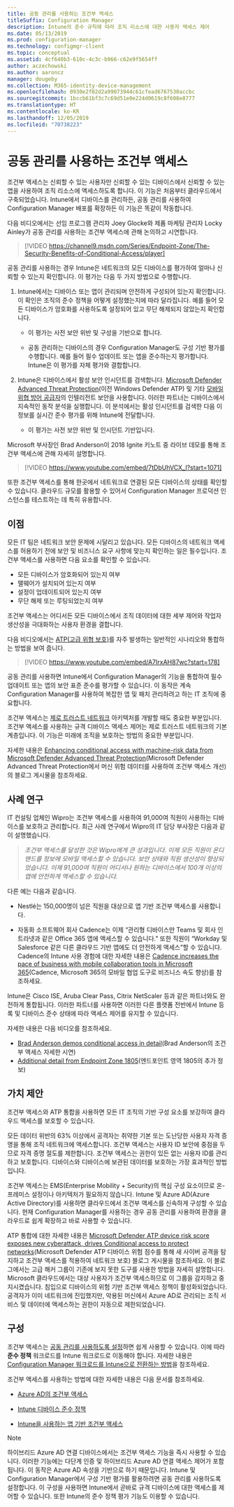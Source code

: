 ```yaml
---
title: 공동 관리를 사용하는 조건부 액세스
titleSuffix: Configuration Manager
description: Intune의 준수 규칙에 따라 조직 리소스에 대한 사용자 액세스 제어
ms.date: 05/13/2019
ms.prod: configuration-manager
ms.technology: configmgr-client
ms.topic: conceptual
ms.assetid: 4cf640b3-610c-4c3c-b966-c62e9f5654ff
author: aczechowski
ms.author: aaroncz
manager: dougeby
ms.collection: M365-identity-device-management
ms.openlocfilehash: 0930e2f02d2a99073944c61cfead6767530accbc
ms.sourcegitcommit: 1bccb61bf3c7c69d51e0e224d0619c8f608e8777
ms.translationtype: HT
ms.contentlocale: ko-KR
ms.lasthandoff: 12/05/2019
ms.locfileid: "70738223"
---
```

# <a name="conditional-access-with-co-management"></a>공동 관리를 사용하는 조건부 액세스

조건부 액세스는 신뢰할 수 있는 사용자만 신뢰할 수 있는 디바이스에서 신뢰할 수 있는 앱을 사용하여 조직 리소스에 액세스하도록 합니다. 이 기능은 처음부터 클라우드에서 구축되었습니다. Intune에서 디바이스를 관리하든, 공동 관리를 사용하여 Configuration Manager 배포를 확장하든 이 기능은 똑같이 작동합니다.

다음 비디오에서는 선임 프로그램 관리자 Joey Glocke와 제품 마케팅 관리자 Locky Ainley가 공동 관리를 사용하는 조건부 액세스에 관해 논의하고 시연합니다.

> [!VIDEO https://channel9.msdn.com/Series/Endpoint-Zone/The-Security-Benefits-of-Conditional-Access/player]

공동 관리를 사용하는 경우 Intune은 네트워크의 모든 디바이스를 평가하여 얼마나 신뢰할 수 있는지 확인합니다. 이 평가는 다음 두 가지 방법으로 수행합니다.

1. Intune에서는 디바이스 또는 앱이 관리되며 안전하게 구성되어 있는지 확인합니다. 이 확인은 조직의 준수 정책을 어떻게 설정했는지에 따라 달라집니다. 예를 들어 모든 디바이스가 암호화를 사용하도록 설정되어 있고 무단 해제되지 않았는지 확인합니다.  

    - 이 평가는 사전 보안 위반 및 구성을 기반으로 합니다.  

    - 공동 관리하는 디바이스의 경우 Configuration Manager도 구성 기반 평가를 수행합니다. 예를 들어 필수 업데이트 또는 앱을 준수하는지 평가합니다. Intune은 이 평가를 자체 평가와 결합합니다.  

2. Intune은 디바이스에서 활성 보안 인시던트를 검색합니다. [Microsoft Defender Advanced Threat Protection](/windows/security/threat-protection/microsoft-defender-atp/microsoft-defender-advanced-threat-protection)(이전 Windows Defender ATP) 및 기타 [모바일 위협 방어 공급자](https://www.lookout.com/about/partners/microsoft)의 인텔리전트 보안을 사용합니다. 이러한 파트너는 디바이스에서 지속적인 동작 분석을 실행합니다. 이 분석에서는 활성 인시던트를 검색한 다음 이 정보를 실시간 준수 평가를 위해 Intune에 전달합니다.  

    - 이 평가는 사전 보안 위반 및 인시던트 기반입니다.  

Microsoft 부사장인 Brad Anderson이 2018 Ignite 키노트 중 라이브 데모를 통해 조건부 액세스에 관해 자세히 설명합니다. 

> [!VIDEO https://www.youtube.com/embed/7tDbUhVCX_I?start=1071]

또한 조건부 액세스를 통해 한곳에서 네트워크로 연결된 모든 디바이스의 상태를 확인할 수 있습니다. 클라우드 규모를 활용할 수 있어서 Configuration Manager 프로덕션 인스턴스를 테스트하는 데 특히 유용합니다.


## <a name="benefits"></a>이점

모든 IT 팀은 네트워크 보안 문제에 시달리고 있습니다. 모든 디바이스의 네트워크 액세스를 허용하기 전에 보안 및 비즈니스 요구 사항에 맞는지 확인하는 일은 필수입니다. 조건부 액세스를 사용하면 다음 요소를 확인할 수 있습니다. 
- 모든 디바이스가 암호화되어 있는지 여부  
- 맬웨어가 설치되어 있는지 여부  
- 설정이 업데이트되어 있는지 여부  
- 무단 해제 또는 루팅되었는지 여부  

조건부 액세스는 어디서든 모든 디바이스에서 조직 데이터에 대한 세부 제어와 작업자 생산성을 극대화하는 사용자 환경을 결합니다.

다음 비디오에서는 [ATP(고급 위협 보호)](https://www.microsoft.com/windowsforbusiness/windows-atp)를 자주 발생하는 일반적인 시나리오와 통합하는 방법을 보여 줍니다.

> [!VIDEO https://www.youtube.com/embed/A7IrxAH87wc?start=178]

공동 관리를 사용하면 Intune에서 Configuration Manager의 기능을 통합하여 필수 업데이트 또는 앱의 보안 표준 준수를 평가할 수 있습니다. 이 동작은 계속 Configuration Manager를 사용하여 복잡한 앱 및 패치 관리하려고 하는 IT 조직에 중요합니다.

조건부 액세스는 [제로 트러스트 네트워크](https://cloudblogs.microsoft.com/microsoftsecure/2018/06/14/building-zero-trust-networks-with-microsoft-365/) 아키텍처를 개발할 때도 중요한 부분입니다. 조건부 액세스를 사용하는 규격 디바이스 액세스 제어는 제로 트러스트 네트워크의 기본 계층입니다. 이 기능은 미래에 조직을 보호하는 방법의 중요한 부분입니다.

자세한 내용은 [Enhancing conditional access with machine-risk data from Microsoft Defender Advanced Threat Protection](https://techcommunity.microsoft.com/t5/Enterprise-Mobility-Security/Enhancing-conditional-access-with-machine-risk-data-from-Windows/ba-p/250559)(Microsoft Defender Advanced Threat Protection에서 머신 위험 데이터를 사용하여 조건부 액세스 개선)의 블로그 게시물을 참조하세요.



## <a name="case-studies"></a>사례 연구

IT 컨설팅 업체인 Wipro는 조건부 액세스를 사용하여 91,000여 직원이 사용하는 디바이스를 보호하고 관리합니다. 최근 사례 연구에서 Wipro의 IT 담당 부사장은 다음과 같이 설명했습니다.

> *조건부 액세스를 달성한 것은 Wipro에게 큰 성과입니다. 이제 모든 직원이 온디맨드를 정보에 모바일 액세스할 수 있습니다.* 
> *보안 상태와 직원 생산성이 향상되었습니다. 이제 91,000여 직원이 어디서나 원하는 디바이스에서 100개 이상의 앱에 안전하게 액세스할 수 있습니다.*

<!-- waiting for the case study to be public
For more information, see [Wipro drives mobile productivity with Microsoft cloud security tools to improve customer engagements](https://customers.microsoft.com/story/446f72f9-2f50-4697-b688-6d279786e010)
-->

다른 예는 다음과 같습니다. 

- Nestlé는 150,000명이 넘은 직원을 대상으로 앱 기반 조건부 액세스를 사용합니다.  

- 자동화 소프트웨어 회사 Cadence는 이제 “관리형 디바이스만 Teams 및 회사 인트라넷과 같은 Office 365 앱에 액세스할 수 있습니다." 또한 직원이 “Workday 및 Salesforce 같은 다른 클라우드 기반 앱에도 더 안전하게 액세스”할 수 있습니다. Cadence의 Intune 사용 경험에 대한 자세한 내용은 [Cadence increases the pace of business with mobile collaboration tools in Microsoft 365](https://customers.microsoft.com/story/cadence-partner-professional-services-microsoft-365)(Cadence, Microsoft 365의 모바일 협업 도구로 비즈니스 속도 향상)를 참조하세요.

Intune은 Cisco ISE, Aruba Clear Pass, Citrix NetScaler 등과 같은 파트너와도 완전하게 통합됩니다. 이러한 파트너를 사용하면 이러한 다른 플랫폼 전반에서 Intune 등록 및 디바이스 준수 상태에 따라 액세스 제어를 유지할 수 있습니다.

자세한 내용은 다음 비디오를 참조하세요.
- [Brad Anderson demos conditional access in detail](https://youtu.be/8321obNofgM?t=547)(Brad Anderson의 조건부 액세스 자세한 시연)  
- [Additional detail from Endpoint Zone 1805](https://youtu.be/f-ILlEuBFZg?t=196)(엔드포인트 영역 1805의 추가 정보)  


## <a name="value-proposition"></a>가치 제안

조건부 액세스와 ATP 통합을 사용하면 모든 IT 조직의 기반 구성 요소를 보강하여 클라우드 액세스를 보호할 수 있습니다.

모든 데이터 위반의 63% 이상에서 공격자는 취약한 기본 또는 도난당한 사용자 자격 증명을 통해 조직 네트워크에 액세스합니다. 조건부 액세스는 사용자 ID 보안에 중점을 두므로 자격 증명 절도를 제한합니다. 조건부 액세스는 권한이 있든 없는 사용자 ID를 관리하고 보호합니다. 디바이스와 디바이스에 보관된 데이터를 보호하는 가장 효과적인 방법입니다.

조건부 액세스는 EMS(Enterprise Mobility + Security)의 핵심 구성 요소이므로 온-프레미스 설정이나 아키텍처가 필요하지 않습니다. Intune 및 Azure AD(Azure Active Directory)를 사용하면 클라우드에서 조건부 액세스를 신속하게 구성할 수 있습니다. 현재 Configuration Manager를 사용하는 경우 공동 관리를 사용하여 환경을 클라우드로 쉽게 확장하고 바로 사용할 수 있습니다.

ATP 통합에 대한 자세한 내용은 [Microsoft Defender ATP device risk score exposes new cyberattack, drives Conditional access to protect networks](https://cloudblogs.microsoft.com/microsoftsecure/2018/11/28/windows-defender-atp-device-risk-score-exposes-new-cyberattack-drives-conditional-access-to-protect-networks/)(Microsoft Defender ATP 디바이스 위험 점수를 통해 새 사이버 공격을 탐지하고 조건부 액세스를 적용하여 네트워크 보호) 블로그 게시물을 참조하세요. 이 블로그에서는 고급 해커 그룹이 기존에 보지 못한 도구를 사용한 방법을 자세히 설명합니다. Microsoft 클라우드에서는 대상 사용자가 조건부 액세스하므로 이 그룹을 감지하고 중지시켰습니다. 침입으로 디바이스의 위험 기반 조건부 액세스 정책이 활성화되었습니다. 공격자가 이미 네트워크에 진입했지만, 악용된 머신에서 Azure AD로 관리되는 조직 서비스 및 데이터에 액세스하는 권한이 자동으로 제한되었습니다.



## <a name="configure"></a>구성

조건부 액세스는 [공동 관리를 사용하도록 설정](/sccm/comanage/how-to-enable)하면 쉽게 사용할 수 있습니다. 이에 따라 **준수 정책** 워크로드를 Intune 워크로드로 이동해야 합니다. 자세한 내용은 [Configuration Manager 워크로드를 Intune으로 전환하는 방법](/sccm/comanage/how-to-switch-workloads)을 참조하세요. 

조건부 액세스를 사용하는 방법에 대한 자세한 내용은 다음 문서를 참조하세요. 

- [Azure AD의 조건부 액세스](https://docs.microsoft.com/azure/active-directory/active-directory-conditional-access-azure-portal)  

- [Intune 디바이스 준수 정책](https://docs.microsoft.com/intune/device-compliance)  

- [Intune을 사용하는 앱 기반 조건부 액세스](https://docs.microsoft.com/intune/app-based-conditional-access-intune)  

> [!Note]  
> 하이브리드 Azure AD 연결 디바이스에서는 조건부 액세스 기능을 즉시 사용할 수 있습니다. 이러한 기능에는 다단계 인증 및 하이브리드 Azure AD 연결 액세스 제어가 포함됩니다. 이 동작은 Azure AD 속성을 기반으로 하기 때문입니다. Intune 및 Configuration Manager에서 구성 기반 평가를 활용하려면 공동 관리를 사용하도록 설정합니다. 이 구성을 사용하면 Intune에서 곧바로 규격 디바이스에 대한 액세스를 제어할 수 있습니다. 또한 Intune의 준수 정책 평가 기능도 이용할 수 있습니다.  


